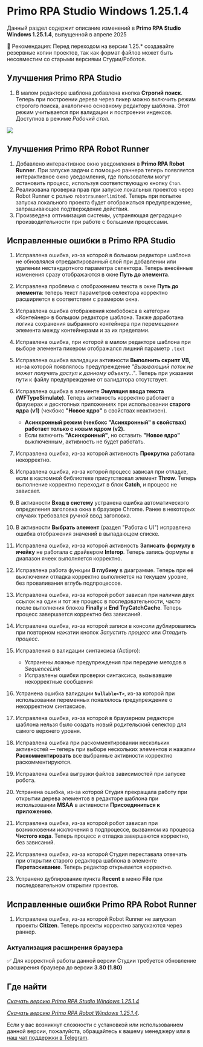 # Primo RPA Studio Windows 1.25.1.4


Данный раздел содержит описание изменений в **Primo RPA Studio Windows 1.25.1.4**, выпущенной в апреле 2025

📌 Рекомендация: Перед переходом на версии 1.25.\* создавайте резервные копии проектов, так как формат файлов может быть несовместим со старыми версиями Студии/Роботов.

## Улучшения Primo RPA Studio

1. В малом редакторе шаблона добавлена кнопка **Строгий поиск**. Теперь при построении дерева через пикер можно включить режим строгого поиска, аналогично основному редактору шаблона. Этот режим учитывается при валидации и построении индексов. Доступнов в режиме _Рабочий стол_.

![](<../../.gitbook/assets1/strict_search_editor.png>)


## Улучшения Primo RPA Robot Runner

1. Добавлено интерактивное окно уведомления в **Primo RPA Robot Runner**. При запуске задачи с помощью раннера теперь появляется интерактивное окно уведомления, где пользователи могут остановить процесс, используя соответствующую кнопку `Стоп`.
1. Реализована проверка прав при запуске локальных проектов через Robot Runner с ролью `robotraunnerlimited`. Теперь при попытке запуска локального проекта будет отображаться предупреждение, запрашивающее подтверждение действия.
1. Произведена оптимизация системы, устраняющая деградацию производительности при работе с большими процессами.

## Исправленные ошибки в Primo RPA Studio

1. Исправлена ошибка, из-за которой в большом редакторе шаблона не обновлялся отредактированный слой при добавлении или удалении нестандартного параметра селектора. Теперь внесённые изменения сразу отображаются в окне **Путь до элемента**.
1. Исправлена проблема с отображением текста в окне **Путь до элемента**: теперь текст параметров селектора корректно расширяется в соответствии с размером окна.
1. Исправлена ошибка отображения комбобокса в категории «Контейнер» в большом редакторе шаблона. Также доработана логика сохранения выбранного контейнера при перемещении элемента между контейнерами и за их пределами.
1. Исправлена ошибка, при которой в малом редакторе шаблона при выборе элемента пикером отображался лишний параметр `.text`
1. Исправлена ошибка валидации активности **Выполнить скрипт VB**, из-за которой появлялось предупреждение *"Вызывающий поток не может получить доступ к данному объекту..."*. Теперь при указании пути к файлу предупреждение от валидатора отсутствует.
1. Исправлена ошибка в элементе **Эмуляция ввода текста (WFTypeSimulate)**. Теперь активность корректно работает в браузерах и десктопных приложениях при использовании **старого ядра (v1)** (чекбокс **"Новое ядро"** в свойствах неактивен).

   - **Асинхронный режим (чекбокс "Асинхронный" в свойствах) работает только с новым ядром (v2).**
   - Если включить **"Асинхронный"**, но оставить **"Новое ядро"** выключенным, активность не будет работать.

1. Исправлена ошибка, из-за которой активность **Прокрутка** работала некорректно.
1. Исправлена ошибка, из-за которой процесс зависал при отладке, если в кастомной библиотеке присутствовал элемент **Throw**. Теперь выполнение корректно переходит в блок **Catch**, и процесс не зависает.
1. В активности **Вход в систему** устранена ошибка автоматического определения заголовка окна в браузере Chrome. Ранее в некоторых случаях требовался ручной ввод заголовка.
1. В активности **Выбрать элемент** (раздел "Работа с UI") исправлена ошибка отображения значений в выпадающем списке.
1. Исправлена ошибка, из-за которой активность **Записать формулу в ячейку** не работала с драйвером **Interop**. Теперь запись формулы в диапазон ячеек выполняется корректно.
1. Исправлена работа функции **В глубину** в диаграмме. Теперь при её выключении отладка корректно выполняется на текущем уровне, без проваливания вглубь подпроцессов.
1. Исправлена ошибка, из-за которой робот зависал при наличии двух ссылок на один и тот же процесс в последовательности, часто после выполнения блоков **Finally** и **End TryCatchCache**. Теперь процесс завершается корректно без зависаний.
1. Исправлена ошибка, из-за которой записи в консоли дублировались при повторном нажатии кнопок *Запустить процесс* или *Отладить процесс*.
1. Исправления в валидации синтаксиса (Actipro):

   - Устранены ложные предупреждения при передаче методов в *SequenceLink*
   - Исправлены ошибки проверки синтаксиса, вызывавшие некорректные сообщения

1. Устранена ошибка валидации **`Nullable<T>`**, из-за которой при использовании переменных появлялось предупреждение о некорректном синтаксисе.
1. Исправлена ошибка, из-за которой в браузерном редакторе шаблона нельзя было создать новый родительский селектор для самого верхнего уровня.
1. Исправлена ошибка при раскомментировании нескольких активностей — теперь при выборе нескольких элементов и нажатии **Раскомментировать** все выбранные активности корректно раскомментируются.
1. Исправлена ошибка выгрузки файлов зависимостей при запуске робота.
1. Устранена ошибка, из-за которой Студия прекращала работу при открытии дерева элементов в редакторе шаблона при использовании **MSAA** в активности **Присоединиться к приложению**.
1. Исправлена ошибка, из-за которой робот зависал при возникновении исключения в подпроцессе, вызванном из процесса **Чистого кода**. Теперь процесс и отладка завершаются корректно, без зависаний.
1. Исправлена ошибка, из-за которой Студия переставала отвечать при открытии старого редактора шаблона в элементе **Перетаскивание**. Теперь редактор открывается корректно.
1. Устранено дублирование пункта **Recent** в меню **File** при последовательном открытии проектов.

## Исправленные ошибки Primo RPA Robot Runner

1. Исправлена ошибка, из-за которой Robot Runner не запускал проекты **Citizen**. Теперь проекты корректно запускаются через раннер.

### Актуализация расширения браузера

✅ Для корректной работы данной версии Студии требуется обновление расширения браузера до версии **3.80 (1.80)**

## Где найти

[_Скачать версию Primo RPA Studio Windows 1.25.1.4_](https://disk.primo-rpa.ru/index.php/s/t9BHBjR6PP06Yax?path=%2FLTS%2FStudio%2F1.25.1)

[_Скачать версию Primo RPA Robot Windows 1.25.1.4_](https://disk.primo-rpa.ru/index.php/s/t9BHBjR6PP06Yax?path=%2FLTS%2FRobot%2F1.25.1).

Если у вас возникнут сложности с установкой или использованием данной версии, пожалуйста, обращайтесь к вашему менеджеру или в [наш чат поддержки в Telegram](https://t.me/primo_RPA_chat).
